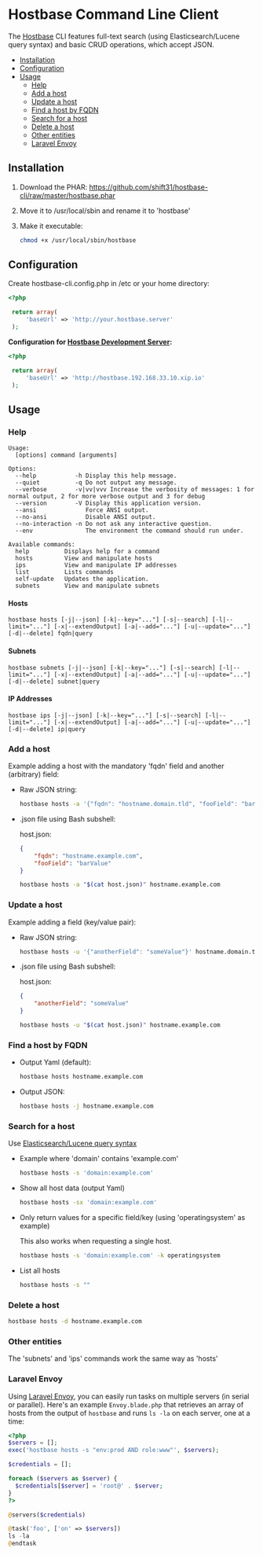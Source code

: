 # Hostbase Command Line Client

The [Hostbase](https://github.com/shift31/hostbase) CLI features full-text search (using Elasticsearch/Lucene query syntax) and basic CRUD operations, which accept JSON.

- [Installation](#installation)
- [Configuration](#configuration)
- [Usage](#usage)
    - [Help](#help)
    - [Add a host](#add-a-host)
    - [Update a host](#update-a-host)
    - [Find a host by FQDN](#find-a-host-by-fqdn)
    - [Search for a host](#search-for-a-host)
    - [Delete a host](#delete-a-host)
    - [Other entities](#other-entities)
    - [Laravel Envoy](#laravel-envoy)


## Installation

1. Download the PHAR:  https://github.com/shift31/hostbase-cli/raw/master/hostbase.phar
2. Move it to /usr/local/sbin and rename it to 'hostbase'
3. Make it executable:

    ```bash
	chmod +x /usr/local/sbin/hostbase
	```

## Configuration

Create hostbase-cli.config.php in /etc or your home directory:

```php
<?php

 return array(
     'baseUrl' => 'http://your.hostbase.server'
 );
```

**Configuration for [Hostbase Development Server](https://github.com/shift31/hostbase#development-server-vagrant):**
```php
<?php

 return array(
     'baseUrl' => 'http://hostbase.192.168.33.10.xip.io'
 );
```

## Usage

### Help

```
Usage:
  [options] command [arguments]

Options:
  --help           -h Display this help message.
  --quiet          -q Do not output any message.
  --verbose        -v|vv|vvv Increase the verbosity of messages: 1 for normal output, 2 for more verbose output and 3 for debug
  --version        -V Display this application version.
  --ansi              Force ANSI output.
  --no-ansi           Disable ANSI output.
  --no-interaction -n Do not ask any interactive question.
  --env               The environment the command should run under.

Available commands:
  help          Displays help for a command
  hosts         View and manipulate hosts
  ips           View and manipulate IP addresses
  list          Lists commands
  self-update   Updates the application.
  subnets       View and manipulate subnets
```

#### Hosts
`hostbase hosts [-j|--json] [-k|--key="..."] [-s|--search] [-l|--limit="..."] [-x|--extendOutput] [-a|--add="..."] [-u|--update="..."] [-d|--delete] fqdn|query`

#### Subnets
`hostbase subnets [-j|--json] [-k|--key="..."] [-s|--search] [-l|--limit="..."] [-x|--extendOutput] [-a|--add="..."] [-u|--update="..."] [-d|--delete] subnet|query`

#### IP Addresses
`hostbase ips [-j|--json] [-k|--key="..."] [-s|--search] [-l|--limit="..."] [-x|--extendOutput] [-a|--add="..."] [-u|--update="..."] [-d|--delete] ip|query`

### Add a host

Example adding a host with the mandatory 'fqdn' field and another (arbitrary) field:

- Raw JSON string:

    ```bash
    hostbase hosts -a '{"fqdn": "hostname.domain.tld", "fooField": "barValue"}' hostname.domain.tld
    ```
- .json file using Bash subshell:

    host.json:

    ```json
    {
        "fqdn": "hostname.example.com",
        "fooField": "barValue"
    }
    ```

    ```bash
    hostbase hosts -a "$(cat host.json)" hostname.example.com
    ```

### Update a host

Example adding a field (key/value pair):

- Raw JSON string:

    ```bash
    hostbase hosts -u '{"anotherField": "someValue"}' hostname.domain.tld
    ```
- .json file using Bash subshell:

    host.json:

    ```json
    {
        "anotherField": "someValue"
    }
    ```

    ```bash
    hostbase hosts -u "$(cat host.json)" hostname.example.com
    ```

### Find a host by FQDN

- Output Yaml (default):

    ```bash
    hostbase hosts hostname.example.com
    ```
- Output JSON:

    ```bash
    hostbase hosts -j hostname.example.com
    ```

### Search for a host

Use [Elasticsearch/Lucene query syntax](http://www.elasticsearch.org/guide/en/elasticsearch/reference/current/query-dsl-query-string-query.html#query-string-syntax)

- Example where 'domain' contains 'example.com'

    ```bash
    hostbase hosts -s 'domain:example.com'
    ```
- Show all host data (output Yaml)

    ```bash
    hostbase hosts -sx 'domain:example.com'
    ```
- Only return values for a specific field/key (using 'operatingsystem' as example)

    This also works when requesting a single host.

    ```bash
    hostbase hosts -s 'domain:example.com' -k operatingsystem
    ```
- List all hosts

    ```bash
    hostbase hosts -s ""
    ```

### Delete a host

```bash
hostbase hosts -d hostname.example.com
```

### Other entities

The 'subnets' and 'ips' commands work the same way as 'hosts'

### Laravel Envoy

Using [Laravel Envoy](https://github.com/laravel/envoy), you can easily run tasks on multiple servers (in serial or parallel).  Here's an example `Envoy.blade.php` that retrieves an array of hosts from the output of `hostbase` and runs `ls -la` on each server, one at a time:

```php
<?php
$servers = [];
exec('hostbase hosts -s "env:prod AND role:www"', $servers);

$credentials = [];

foreach ($servers as $server) {
  $credentials[$server] = 'root@' . $server;
}
?>

@servers($credentials)

@task('foo', ['on' => $servers])
ls -la
@endtask
```